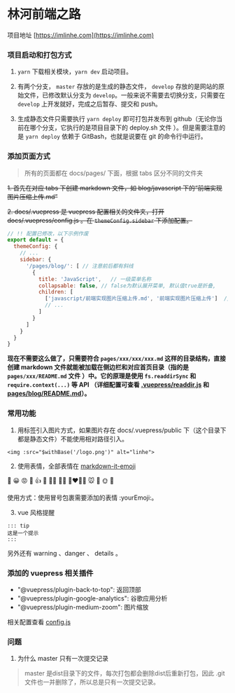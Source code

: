 # 林河前端之路

项目地址 [https://imlinhe.com](https://imlinhe.com)

### 项目启动和打包方式

1. `yarn` 下载相关模块，`yarn dev` 启动项目。

2. 有两个分支， `master` 存放的是生成的静态文件， `develop` 存放的是网站的原始文件，已修改默认分支为 `develop`。一般来说不需要去切换分支，只需要在 `develop` 上开发就好，完成之后暂存、提交和 push。

3. 生成静态文件只需要执行 `yarn deploy` 即可打包并发布到 github（无论你当前在哪个分支，它执行的是项目目录下的 deploy.sh 文件 ）。但是需要注意的是 `yarn deploy` 依赖于 GitBash，也就是说要在 git 的命令行中运行。

### 添加页面方式

> 所有的页面都在 docs/pages/ 下面，根据 tabs 区分不同的文件夹

~~1. 首先在对应 tabs 下创建 markdown 文件，如 blog/javascript 下的“前端实现图片压缩上传.md”~~

~~2. docs/.vuepress 是 vuepress 配置相关的文件夹，打开 docs/.vuepress/config.js 。在 `themeConfig.sidebar` 下添加配置。~~

  ``` js
  // !! 配置已修改，以下示例作废
  export default = {
    themeConfig: {
      // ...
      sidebar: {
        '/pages/blog/': [ // 注意前后都有斜线    
          {
            title: 'JavaScript',   // 一级菜单名称
            collapsable: false, // false为默认展开菜单, 默认值true是折叠,
            children: [
              ['javascript/前端实现图片压缩上传.md', '前端实现图片压缩上传']  // [跳转地址，侧边栏名称]
              // ...
            ]
          }
        ]
      }
    }
  }
```

**现在不需要这么做了，只需要符合 `pages/xxx/xxx/xxx.md` 这样的目录结构，直接创建 markdown 文件就能被加载在侧边栏和对应首页目录（指的是 `pages/xxx/README.md` 文件 ）中。它的原理是使用 `fs.readdirSync` 和 `require.context(...)` 等 API （详细配置可查看 [.vuepress/readdir.js](https://github.com/imlinhe/imlinhe.github.io/blob/develop/docs/.vuepress/readdir.js) 和 [pages/blog/README.md](https://github.com/imlinhe/imlinhe.github.io/blob/develop/docs/pages/blog/README.md)）。**

### 常用功能

1. 用标签引入图片方式，如果图片存在 docs/.vuepress/public 下（这个目录下都是静态文件）不能使用相对路径引入。

  ```
  <img :src="$withBase('/logo.png')" alt="linhe">
  ```

2. 使用表情，全部表情在 [markdown-it-emoji](https://github.com/markdown-it/markdown-it-emoji/blob/master/lib/data/full.json)

  :100:
  :grinning:
  :pout:
  :pray:
  :+1:
  :selfie:
  :man_teacher:
  :ok_woman:
  :couplekiss_man_woman:
  :mouse:
  :pig:
  :sun_with_face:
  :eggplant:

使用方式：使用冒号包裹需要添加的表情 :yourEmoji:。

3. vue 风格提醒

  ```
  ::: tip
  这是一个提示
  :::
  ```

  另外还有 warning 、danger 、 details 。

### 添加的 vuepress 相关插件

- "@vuepress/plugin-back-to-top": 返回顶部
- "@vuepress/plugin-google-analytics": 谷歌应用分析
- "@vuepress/plugin-medium-zoom": 图片缩放

相关配置查看 [config.js](https://github.com/imlinhe/imlinhe.github.io/blob/develop/docs/.vuepress/config.js#L13)

### 问题

1. 为什么 master 只有一次提交记录

> master 是dist目录下的文件，每次打包都会删除dist后重新打包，因此 .git 文件也一并删除了，所以总是只有一次提交记录。
